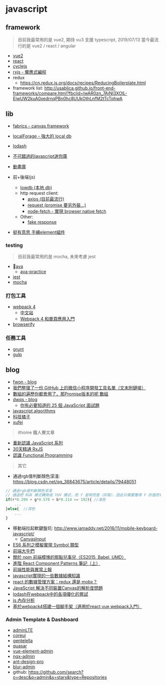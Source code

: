 # javascript

## framework

> 目前我最常用的是 vue2, 期待 vu3 支援 typescript, 2019/07/13 當今最流行的是 vue2 / react / angular

- [vue2](/f2e/js/framework/vue.md#vue)
- [react](/f2e/js/framework/react.md#react)
- [cyclejs](/f2e/js/framework/cyclejs.md#cyclejs)
- [rxjs - 響應式編程](/f2e/js/framework/rxjs.md#rxjs)
- redux
  - https://cn.redux.js.org/docs/recipes/ReducingBoilerplate.html
- framework list: http://usablica.github.io/front-end-frameworks/compare.html?fbclid=IwAR0zn_7AiNI3XOlL-EjwUW2kuA0xedrnqPBn0hc8UUkOthLnfM2tTcTqhwA

## lib

- [fabrics - canvas framework](https://github.com/kangax/fabric.js)
- [localForage - 強大的 local db](https://github.com/localForage/localForage)
- [lodash](/f2e/js/lodash.md)
- [不可錯過的javascript迷你庫
](https://juejin.im/entry/5aa728fbf265da239147c59a?utm_source=gold_browser_extension)

- [動畫庫](https://github.com/greensock/GreenSock-JS)
- 前+後端(js)
  - [lowdb (本地 db)](https://github.com/typicode/lowdb)
  - http request client:
    - [axios (目前最流行)](https://github.com/axios/axios)
    - [request (promise 要另外裝...)](https://github.com/request/request)
    - [node-fetch - 實現 browser native fetch](https://github.com/bitinn/node-fetch/)
  - Other:
    - [fake response](http://www.fakeresponse.com/)
- [挺有意思 手繪element組件](https://github.com/wiredjs/wired-elements)

### testing

> 目前我最常用的是 mocha, 未來考慮 jest

- [ava](https://github.com/avajs/ava)
  - [ava-practice](http://i5ting.github.io/ava-practice/)
- [jest](https://github.com/facebook/jest)
- [mocha](https://github.com/mochajs/mocha)

### 打包工具

- [webpack 4](https://webpack.js.org/)
  - [中文站](https://webpack.docschina.org/)
  - [Webpack 4 和單頁應用入門](https://github.com/fenivana/webpack-and-spa-guide)
- [browserify](http://browserify.org/)

### 任務工具

- [grunt](https://gruntjs.com/)
- [gulp](https://gulpjs.com/)

## blog

- [fwon - blog](https://github.com/fwon/blog)
- [我們整理了一份 GitHub 上的微信小程序開發工具名單（文末附鏈接）](https://mp.weixin.qq.com/s/DxwkB7tZH4lzt3vUU_dunw)
- [數組的遍歷你都會用了，那Promise版本的呢 數組](https://segmentfault.com/a/1190000014598785)
- [dwqs - blog](https://github.com/dwqs/blog/issues)
  - [你有必要知道的 25 個 JavaScript 面試題](https://github.com/dwqs/blog/issues/17)
- [javascript algorithms](https://github.com/trekhleb/javascript-algorithms)
- [科技橘子](https://blog.techbridge.cc/)
- [xufei](https://github.com/xufei/blog)

> ithome 鐵人賽文章

- [重新認識 JavaScript 系列](https://ithelp.ithome.com.tw/users/20065504/ironman/1259)
- [30天精通 RxJS](https://ithelp.ithome.com.tw/ironman/articles/1199)
- [認識 Functional Programming](https://ithelp.ithome.com.tw/articles/10191612)

> 其它

- 通過rgb值判斷顏色深淺: https://blog.csdn.net/qq_36843675/article/details/79448051

```js
// 通過rgb值判斷顏色深淺
// 通過把 RGB 模式轉換成 YUV 模式，而 Y 是明亮度（灰階），因此只需要獲得 Y 的值而判斷他是否足夠亮就可以了：
if(r*0.299 + g*0.578 + b*0.114 >= 192){ //淺色
    ...
}else{  //深色
    ...
}
```

- 移動端拉起軟鍵盤坑: http://www.iamaddy.net/2016/11/mobile-keyboard-javascript/
  - [CanvasInput](https://goldfirestudios.com/blog/108/CanvasInput-HTML5-Canvas-Text-Input)
- [ES6 系列之模擬實現 Symbol 類型](https://segmentfault.com/a/1190000015262174)
- [前端大牛們](https://news.cnblogs.com/n/500861/)
- [關於 npm 前端模塊的那點兒事兒（ES2015, Babel, UMD）](http://dxy-biz-developer.github.io/2016/03/things-about-npm-front-end-modules/)
- [進階 React Component Patterns 筆記（上）](https://blog.techbridge.cc/2018/06/27/advanced-react-component-patterns-note/)
- [前端性能與異常上報](https://segmentfault.com/a/1190000015808043)
- [javascript實現的一些數據結構知識](https://github.com/captainwz/JSer-Algorithm)
- [react 的數據管理方案：redux 還是 mobx？](https://imweb.io/topic/59f4833db72024f03c7f49b4)
- [JavaScript 解決不同裝置Canvas的解析度問題](http://kuan-wei-kuo-blog.logdown.com/posts/736565-javascript-canvas-of-different-device-resolution)
- [lodash在webpack中的各項優化的嘗試](https://zhuanlan.zhihu.com/p/36280323)
- [js 內存分析](http://wiki.jikexueyuan.com/project/chrome-devtools/javascript-memory-profiling.html)
- [基於webpack4搭建一個腳手架（適用於react,vue,webpack入門）](https://yq.aliyun.com/articles/619737)

### Admin Template & Dashboard

- [adminLTE](https://github.com/almasaeed2010/AdminLTE/releases)
- [coreui](https://github.com/coreui/coreui-free-bootstrap-admin-template)
- [gentelella](https://github.com/puikinsh/gentelella)
- [quasar](https://github.com/quasarframework/quasar)
- [vue-element-admin](https://github.com/PanJiaChen/vue-element-admin)
- [ngx-admin](https://github.com/akveo/ngx-admin)
- [ant-design-pro](https://github.com/ant-design/ant-design-pro)
- [blur-admin](https://github.com/akveo/blur-admin)
- github: https://github.com/search?o=desc&q=admin&s=stars&type=Repositories
